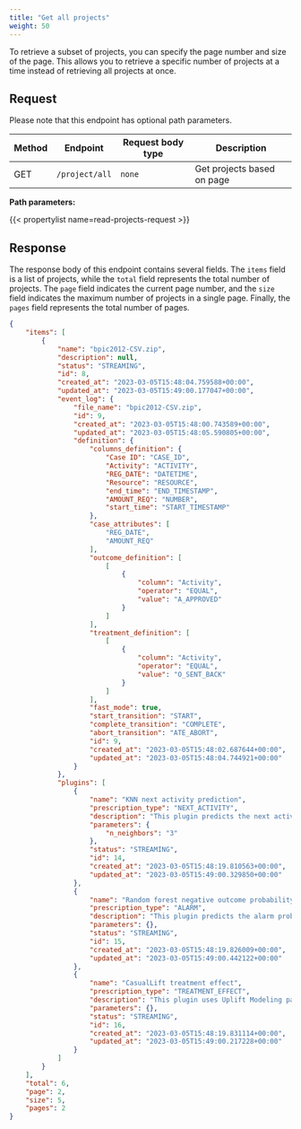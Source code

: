 ```yaml
---
title: "Get all projects"
weight: 50
---
```


To retrieve a subset of projects, you can specify the page number and size of the page. This allows you to retrieve a specific number of projects at a time instead of retrieving all projects at once.

## Request

Please note that this endpoint has optional path parameters.

| Method | Endpoint | Request body type | Description |
| ------ | -------- | ----------------- | ----------- |
| GET | `/project/all` | `none` | Get projects based on page |

**Path parameters:**

{{< propertylist name=read-projects-request >}}

## Response

The response body of this endpoint contains several fields. The `items` field is a list of projects, while the `total` field represents the total number of projects. The `page` field indicates the current page number, and the `size` field indicates the maximum number of projects in a single page. Finally, the `pages` field represents the total number of pages.

```json
{
    "items": [
        {
            "name": "bpic2012-CSV.zip",
            "description": null,
            "status": "STREAMING",
            "id": 8,
            "created_at": "2023-03-05T15:48:04.759588+00:00",
            "updated_at": "2023-03-05T15:49:00.177047+00:00",
            "event_log": {
                "file_name": "bpic2012-CSV.zip",
                "id": 9,
                "created_at": "2023-03-05T15:48:00.743589+00:00",
                "updated_at": "2023-03-05T15:48:05.590805+00:00",
                "definition": {
                    "columns_definition": {
                        "Case ID": "CASE_ID",
                        "Activity": "ACTIVITY",
                        "REG_DATE": "DATETIME",
                        "Resource": "RESOURCE",
                        "end_time": "END_TIMESTAMP",
                        "AMOUNT_REQ": "NUMBER",
                        "start_time": "START_TIMESTAMP"
                    },
                    "case_attributes": [
                        "REG_DATE",
                        "AMOUNT_REQ"
                    ],
                    "outcome_definition": [
                        [
                            {
                                "column": "Activity",
                                "operator": "EQUAL",
                                "value": "A_APPROVED"
                            }
                        ]
                    ],
                    "treatment_definition": [
                        [
                            {
                                "column": "Activity",
                                "operator": "EQUAL",
                                "value": "O_SENT_BACK"
                            }
                        ]
                    ],
                    "fast_mode": true,
                    "start_transition": "START",
                    "complete_transition": "COMPLETE",
                    "abort_transition": "ATE_ABORT",
                    "id": 9,
                    "created_at": "2023-03-05T15:48:02.687644+00:00",
                    "updated_at": "2023-03-05T15:48:04.744921+00:00"
                }
            },
            "plugins": [
                {
                    "name": "KNN next activity prediction",
                    "prescription_type": "NEXT_ACTIVITY",
                    "description": "This plugin predicts the next activity based on the KNN algorithm.",
                    "parameters": {
                        "n_neighbors": "3"
                    },
                    "status": "STREAMING",
                    "id": 14,
                    "created_at": "2023-03-05T15:48:19.810563+00:00",
                    "updated_at": "2023-03-05T15:49:00.329850+00:00"
                },
                {
                    "name": "Random forest negative outcome probability",
                    "prescription_type": "ALARM",
                    "description": "This plugin predicts the alarm probability based on the random forest algorithm.",
                    "parameters": {},
                    "status": "STREAMING",
                    "id": 15,
                    "created_at": "2023-03-05T15:48:19.826009+00:00",
                    "updated_at": "2023-03-05T15:49:00.442122+00:00"
                },
                {
                    "name": "CasualLift treatment effect",
                    "prescription_type": "TREATMENT_EFFECT",
                    "description": "This plugin uses Uplift Modeling package CasualLift to get the CATE and probability of outcome if treatment is applied or not",
                    "parameters": {},
                    "status": "STREAMING",
                    "id": 16,
                    "created_at": "2023-03-05T15:48:19.831114+00:00",
                    "updated_at": "2023-03-05T15:49:00.217228+00:00"
                }
            ]
        }
    ],
    "total": 6,
    "page": 2,
    "size": 5,
    "pages": 2
}
```